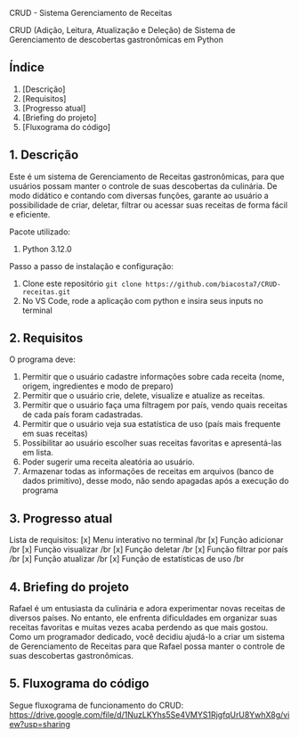 CRUD - Sistema Gerenciamento de Receitas

CRUD (Adição, Leitura, Atualização e Deleção) de Sistema de Gerenciamento de descobertas gastronômicas em Python
## Índice
1. [Descrição]
2. [Requisitos]
3. [Progresso atual]
4. [Briefing do projeto]
5. [Fluxograma do código]

## 1. Descrição

Este é um sistema de Gerenciamento de Receitas gastronômicas, para que usuários possam manter o controle de suas
descobertas da culinária. De modo didático e contando com diversas funções, garante ao usuário a possibilidade de criar, deletar, filtrar ou acessar suas receitas de forma fácil e eficiente.

Pacote utilizado:
1. Python 3.12.0

Passo a passo de instalação e configuração:
1. Clone este repositório `git clone https://github.com/biacosta7/CRUD-receitas.git`
2. No VS Code, rode a aplicação com python e insira seus inputs no terminal

## 2. Requisitos

O programa deve:
1. Permitir que o usuário cadastre informações sobre cada receita (nome, origem, ingredientes e modo de preparo)
2. Permitir que o usuário crie, delete, visualize e atualize as receitas.
3. Permitir que o usuário faça uma filtragem por país, vendo quais receitas de cada país foram cadastradas.
4. Permitir que o usuário veja sua estatística de uso (país mais frequente em suas receitas)
5. Possibilitar ao usuário escolher suas receitas favoritas e apresentá-las em lista.
6. Poder sugerir uma receita aleatória ao usuário.
7. Armazenar todas as informações de receitas em arquivos (banco de dados primitivo), desse modo, não sendo apagadas após a execução do programa

## 3. Progresso atual

Lista de requisitos:
[x] Menu interativo no terminal /br
[x] Função adicionar /br
[x] Função visualizar /br
[x] Função deletar /br
[x] Função filtrar por país /br
[x] Função atualizar /br
[x] Função de estatísticas de uso /br

## 4. Briefing do projeto

Rafael é um entusiasta da culinária e adora experimentar novas receitas de diversos países. No entanto, ele enfrenta dificuldades em organizar suas receitas favoritas e muitas vezes acaba perdendo as que mais gostou. Como um programador dedicado, você decidiu ajudá-lo a criar um sistema de Gerenciamento de Receitas para que Rafael possa manter o controle de suas descobertas gastronômicas.

## 5. Fluxograma do código
Segue fluxograma de funcionamento do CRUD:
https://drive.google.com/file/d/1NuzLKYhs5Se4VMYS1RjgfqUrU8YwhX8g/view?usp=sharing
